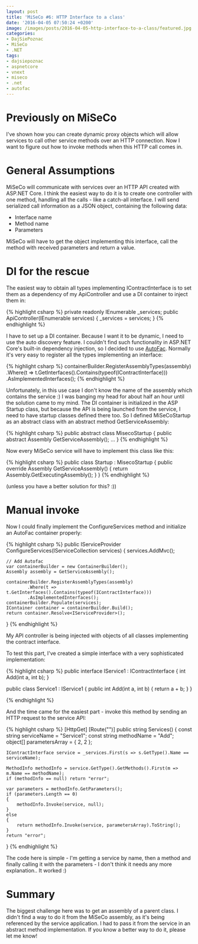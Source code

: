 ```yaml
---
layout: post
title: 'MiSeCo #6: HTTP Interface to a class'
date: '2016-04-05 07:50:24 +0200'
image: /images/posts/2016-04-05-http-interface-to-a-class/featured.jpg
categories:
- DajSiePoznac
- MiSeCo
- .NET
tags:
- dajsiepoznac
- aspnetcore
- vnext
- miseco
- .net
- autofac
---
```

# Previously on MiSeCo
I've shown how you can create dynamic proxy objects which will allow services to call other service methods over an HTTP connection. Now I want to figure out how to invoke methods when this HTTP call comes in.

# General Assumptions
MiSeCo will communicate with services over an HTTP API created with ASP.NET Core. I think the easiest way to do it is to create one controller with one method, handling all the calls - like a catch-all interface. I will send serialized call information as a JSON object, containing the following data:

* Interface name
* Method name
* Parameters

MiSeCo will have to get the object implementing this interface, call the method with received parameters and return a value.

# DI for the rescue
The easiest way to obtain all types implementing IContractInterface is to set them as a dependency of my ApiController and use a DI container to inject them in: 

{% highlight csharp %}
private readonly IEnumerable<IContractInterface> _services;
public ApiController(IEnumerable<IContractInterface> services)
{
    _services = services;
}
{% endhighlight %}

I have to set up a DI container. Because I want it to be dynamic, I need to use the auto discovery feature. I couldn't find such functionality in ASP.NET Core's built-in dependency injection, so I decided to use [AutoFac](http://autofac.org/). Normally it's very easy to register all the types implementing an interface:

{% highlight csharp %}
containerBuilder.RegisterAssemblyTypes(assembly)
    .Where(t => t.GetInterfaces().Contains(typeof(IContractInterface)))
    .AsImplementedInterfaces();
{% endhighlight %}

Unfortunately, in this use case I don't know the name of the assembly which contains the service :) I was banging my head for about half an hour until the solution came to my mind. The DI container is initialized in the ASP Startup class, but because the API is being launched from the service, I need to have startup classes defined there too. So I defined MiSeCoStartup as an abstract class with an abstract method GetServiceAssembly:

{% highlight csharp %}
public abstract class MisecoStartup
{
    public abstract Assembly GetServiceAssembly();
    ...
}
{% endhighlight %}

Now every MiSeCo service will have to implement this class like this: 

{% highlight csharp %}
public class Startup : MisecoStartup
{
    public override Assembly GetServiceAssembly()
    {
        return Assembly.GetExecutingAssembly();
    }
}
{% endhighlight %}

(unless you have a better solution for this? :)) 

# Manual invoke
Now I could finally implement the ConfigureServices method and initialize an AutoFac container properly:

{% highlight csharp %}
public IServiceProvider ConfigureServices(IServiceCollection services)
{
    services.AddMvc();

    // Add Autofac
    var containerBuilder = new ContainerBuilder();
    Assembly assembly = GetServiceAssembly();

    containerBuilder.RegisterAssemblyTypes(assembly)
            .Where(t => t.GetInterfaces().Contains(typeof(IContractInterface)))
            .AsImplementedInterfaces();
    containerBuilder.Populate(services);
    IContainer container = containerBuilder.Build();
    return container.Resolve<IServiceProvider>();
}
{% endhighlight %}

My API controller is being injected with objects of all classes implementing the contract interface. 

To test this part, I've created a simple interface with a very sophisticated implementation:

{% highlight csharp %}
public interface IService1 : IContractInterface
{
    int Add(int a, int b);
}

public class Service1 : IService1
{
    public int Add(int a, int b)
    {
        return a + b;
    }
}

{% endhighlight %}

And the time came for the easiest part - invoke this method by sending an HTTP request to the service API:

{% highlight csharp %}
[HttpGet]
[Route("")]
public string Services()
{
    const string serviceName = "Service1";
    const string methodName = "Add";
    object[] parametersArray = { 2, 2 };

    IContractInterface service = _services.First(s => s.GetType().Name == serviceName);

    MethodInfo methodInfo = service.GetType().GetMethods().First(m => m.Name == methodName);
    if (methodInfo == null) return "error";

    var parameters = methodInfo.GetParameters();
    if (parameters.Length == 0)
    {
        methodInfo.Invoke(service, null);
    }
    else
    {
        return methodInfo.Invoke(service, parametersArray).ToString();
    }
    return "error";
}
{% endhighlight %}

The code here is simple - I'm getting a service by name, then a method and finally calling it with the parameters - I don't think it needs any more explanation.. It worked :) 

# Summary
The biggest challenge here was to get an assembly of a parent class. I didn't find a way to do it from the MiSeCo assembly, as it's being referenced by the service application. I had to pass it from the service in an abstract method implementation. If you know a better way to do it, please let me know! 

